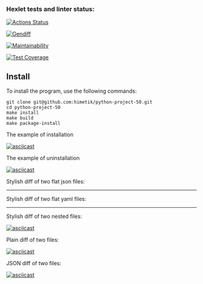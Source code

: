 ### Hexlet tests and linter status:
[![Actions Status](https://github.com/himetik/python-project-50/actions/workflows/hexlet-check.yml/badge.svg)](https://github.com/himetik/python-project-50/actions)

[![Gendiff](https://github.com/himetik/python-project-50/actions/workflows/gendiff.yml/badge.svg?branch=twiggle2)](https://github.com/himetik/python-project-50/actions/workflows/gendiff.yml)

[![Maintainability](https://api.codeclimate.com/v1/badges/408d27b88775611bdfc5/maintainability)](https://codeclimate.com/github/himetik/python-project-50/maintainability)

[![Test Coverage](https://api.codeclimate.com/v1/badges/372ace51299d6384045c/test_coverage)](https://codeclimate.com/github/himetik/python-project-50/test_coverage)


## Install
To install the program, use the following commands:
```
git clone git@github.com:himetik/python-project-50.git
cd python-project-50
make install
make build
make package-install
```

The example of installation

[![asciicast](https://asciinema.org/a/665348.svg)](https://asciinema.org/a/665348)

The example of uninstallation

[![asciicast](https://asciinema.org/a/f4z7VwBmX9fft389ddqAk64zZ.svg)](https://asciinema.org/a/f4z7VwBmX9fft389ddqAk64zZ)

Stylish diff of two flat json files:

---

Stylish diff of two flat yaml files:

---

Stylish diff of two nested files:

[![asciicast](https://asciinema.org/a/665405.svg)](https://asciinema.org/a/665405)

Plain diff of two files:

[![asciicast](https://asciinema.org/a/JmlKzHPygYJGEgzpVPbGsuYrY.svg)](https://asciinema.org/a/JmlKzHPygYJGEgzpVPbGsuYrY)

JSON diff of two files:

[![asciicast](https://asciinema.org/a/665390.svg)](https://asciinema.org/a/665390)







